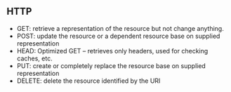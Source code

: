 ## HTTP
* GET: retrieve a representation of the resource but not change anything.
* POST: update the resource or a dependent resource base on supplied representation
* HEAD: Optimized GET – retrieves only headers, used for checking caches, etc.
* PUT: create or completely replace the resource base on supplied representation
* DELETE: delete the resource identified by the URI
